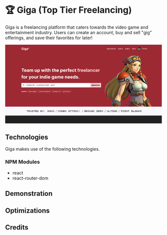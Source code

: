 # 🏆 Giga (Top Tier Freelancing)
Giga is a freelancing platform that caters towards the video game and entertainment industry. Users can create an account, buy and sell "gig" offerings, and save their favorites for later!

![Giga Landing Page](./public/img/social-image.png)

## Technologies
Giga makes use of the following technologies.

### NPM Modules

- react 
- react-router-dom

## Demonstration

## Optimizations

## Credits
